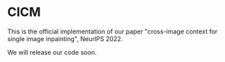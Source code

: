 # CICM

This is the official implementation of our paper "cross-image context for single image inpainting", NeurlPS 2022.

We will release our code soon.
